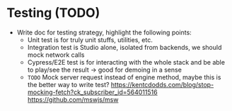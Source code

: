 # Testing (TODO)

- Write doc for testing strategy, highlight the following points:
  - Unit test is for truly unit stuffs, utilities, etc.
  - Integration test is Studio alone, isolated from backends, we should mock network calls
  - Cypress/E2E test is for interacting with the whole stack and be able to play/see the result -> good for demoing in a sense
  - `TODO` Mock server request instead of engine method, maybe this is the better way to write test?
    https://kentcdodds.com/blog/stop-mocking-fetch?ck_subscriber_id=564011516
    https://github.com/mswjs/msw
